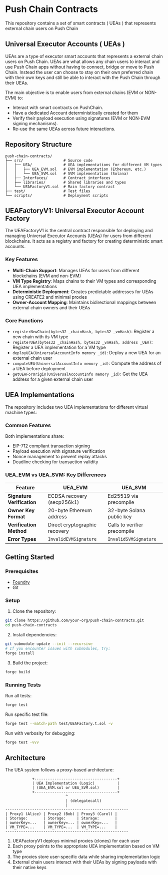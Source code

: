 # Push Chain Contracts
This repository contains a set of smart contracts ( UEAs ) that represents external chain users on Push Chain

## Universal Executor Accounts ( UEAs ) 
UEAs are a type of executor smart accounts that represents a external chain users on Push Chain. UEAs are what allows any chain users to interact and use Push Chain apps without having to connect, bridge or move to Push Chain. Instead the user can choose to stay on their own preferred chain with their own keys and still be able to interact with the Push Chain through their UEAs.

The main objective is to enable users from external chains (EVM or NON-EVM) to:
* Interact with smart contracts on PushChain.
* Have a dedicated Account deterministically created for them
* Verify their payload execution using signatures (EVM or NON-EVM signing mechanisms).
* Re-use the same UEAs across future interactions.

## Repository Structure

```
push-chain-contracts/
├── src/                  # Source code
│   ├── UEA/              # UEA implementations for different VM types
│   │   ├── UEA_EVM.sol   # EVM implementation (Ethereum, etc.)
│   │   └── UEA_SVM.sol   # SVM implementation (Solana)
│   ├── Interfaces/       # Contract interfaces
│   ├── libraries/        # Shared libraries and types
│   └── UEAFactoryV1.sol  # Main factory contract
├── test/                 # Test files
└── scripts/              # Deployment scripts
```

## UEAFactoryV1: Universal Executor Account Factory

The UEAFactoryV1 is the central contract responsible for deploying and managing Universal Executor Accounts (UEAs) for users from different blockchains. It acts as a registry and factory for creating deterministic smart accounts.

### Key Features

- **Multi-Chain Support**: Manages UEAs for users from different blockchains (EVM and non-EVM)
- **VM Type Registry**: Maps chains to their VM types and corresponding UEA implementations
- **Deterministic Deployment**: Creates predictable addresses for UEAs using CREATE2 and minimal proxies
- **Owner-Account Mapping**: Maintains bidirectional mappings between external chain owners and their UEAs

### Core Functions

- `registerNewChain(bytes32 _chainHash, bytes32 _vmHash)`: Register a new chain with its VM type
- `registerUEA(bytes32 _chainHash, bytes32 _vmHash, address _UEA)`: Register a UEA implementation for a VM type
- `deployUEA(UniversalAccountInfo memory _id)`: Deploy a new UEA for an external chain user
- `computeUEA(UniversalAccountInfo memory _id)`: Compute the address of a UEA before deployment
- `getUEAForOrigin(UniversalAccountInfo memory _id)`: Get the UEA address for a given external chain user

## UEA Implementations

The repository includes two UEA implementations for different virtual machine types:

### Common Features

Both implementations share:
- EIP-712 compliant transaction signing
- Payload execution with signature verification
- Nonce management to prevent replay attacks
- Deadline checking for transaction validity

### UEA_EVM vs UEA_SVM: Key Differences

| Feature | UEA_EVM | UEA_SVM |
|---------|---------|---------|
| **Signature Verification** | ECDSA recovery (secp256k1) | Ed25519 via precompile |
| **Owner Key Format** | 20-byte Ethereum address | 32-byte Solana public key |
| **Verification Method** | Direct cryptographic recovery | Calls to verifier precompile |
| **Error Types** | `InvalidEVMSignature` | `InvalidSVMSignature` |

## Getting Started

### Prerequisites

- [Foundry](https://book.getfoundry.sh/getting-started/installation)
- Git

### Setup

1. Clone the repository:
```bash
git clone https://github.com/your-org/push-chain-contracts.git
cd push-chain-contracts
```

2. Install dependencies:
```bash
git submodule update --init --recursive
# If you encounter issues with submodules, try:
forge install
```

3. Build the project:
```bash
forge build
```

### Running Tests

Run all tests:
```bash
forge test
```

Run specific test file:
```bash
forge test --match-path test/UEAFactory.t.sol -v
```

Run with verbosity for debugging:
```bash
forge test -vvv
```

## Architecture

The UEA system follows a proxy-based architecture:

```
            +-------------------------------------+
            | UEA Implementation (Logic)          |
            | (UEA_EVM.sol or UEA_SVM.sol)        |
            +-------------------------------------+
                           ^
                           | (delegatecall)
                           |
-------------------------------------------------------
| Proxy1 (Alice) | Proxy2 (Bob) | Proxy3 (Carol) |
| Storage:       | Storage:     | Storage:       |
| ownerKey=...   | ownerKey=... | ownerKey=...   |
| VM_TYPE=...    | VM_TYPE=...  | VM_TYPE=...    |
-------------------------------------------------------
```

1. UEAFactoryV1 deploys minimal proxies (clones) for each user
2. Each proxy points to the appropriate UEA implementation based on VM type
3. The proxies store user-specific data while sharing implementation logic
4. External chain users interact with their UEAs by signing payloads with their native keys
